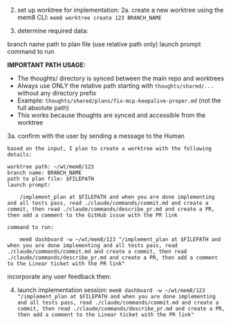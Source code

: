 
2. set up worktree for implementation:
2a. create a new worktree using the mem8 CLI: `mem8 worktree create 123 BRANCH_NAME`

3. determine required data:

branch name
path to plan file (use relative path only)
launch prompt
command to run

**IMPORTANT PATH USAGE:**
- The thoughts/ directory is synced between the main repo and worktrees
- Always use ONLY the relative path starting with `thoughts/shared/...` without any directory prefix
- Example: `thoughts/shared/plans/fix-mcp-keepalive-proper.md` (not the full absolute path)
- This works because thoughts are synced and accessible from the worktree

3a. confirm with the user by sending a message to the Human

```
based on the input, I plan to create a worktree with the following details:

worktree path: ~/wt/mem8/123
branch name: BRANCH_NAME
path to plan file: $FILEPATH
launch prompt:

    /implement_plan at $FILEPATH and when you are done implementing and all tests pass, read ./claude/commands/commit.md and create a commit, then read ./claude/commands/describe_pr.md and create a PR, then add a comment to the GitHub issue with the PR link

command to run:

    mem8 dashboard -w ~/wt/mem8/123 "/implement_plan at $FILEPATH and when you are done implementing and all tests pass, read ./claude/commands/commit.md and create a commit, then read ./claude/commands/describe_pr.md and create a PR, then add a comment to the Linear ticket with the PR link"
```

incorporate any user feedback then:

4. launch implementation session: `mem8 dashboard -w ~/wt/mem8/123 "/implement_plan at $FILEPATH and when you are done implementing and all tests pass, read ./claude/commands/commit.md and create a commit, then read ./claude/commands/describe_pr.md and create a PR, then add a comment to the Linear ticket with the PR link"`

